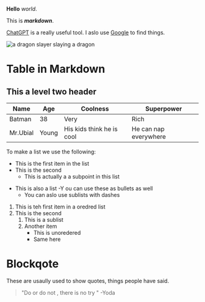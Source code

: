 **Hello** _world_.

This is **_markdown_**.

[ChatGPT](https;//chat.openai.com) is a really useful tool. I aslo use [Google](http;//google.com) to find things.

![a dragon slayer slaying a dragon](https://www.shutterstock.com/image-illustration/warrior-standing-confront-dragon-flamesmonster-600nw-1897847581.jpg)

# Table in Markdown

## This a level two header 

Name   | Age      | Coolness  |Superpower
---    | ---      |---        |---
Batman | 38       |Very       |Rich
Mr.Ubial| Young   |His kids think he is cool | He can nap everywhere 

To make a list we use the following: 

* This is the first item in the list 
* This is the second
    * This is actually a a subpoint in this list

- This is also a list
-Y ou can use these as bullets as well
    - You can aslo use sublists with dashes

1. This is teh first item in a oredred list 
2. This is the second
    1. This is a sublist
    2. Another item 
        - This is unoredered
        - Same here

# Blockqote       
 
 These are usaully used to show quotes, things people have said.
   
   > "Do or do not , there is no try "
   > -Yoda
